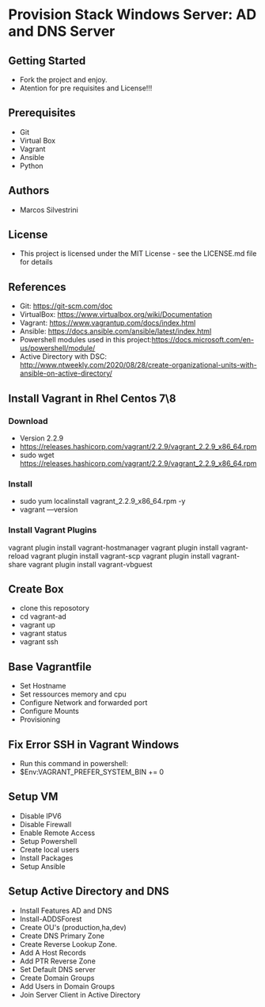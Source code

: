 # Provision Stack Windows Server: AD and DNS Server

## Getting Started

- Fork the project and enjoy.
- Atention for pre requisites and License!!!

## Prerequisites

- Git
- Virtual Box
- Vagrant
- Ansible
- Python

## Authors

- Marcos Silvestrini

## License

- This project is licensed under the MIT License - see the LICENSE.md file for details

## References

- Git: <https://git-scm.com/doc>
- VirtualBox: <https://www.virtualbox.org/wiki/Documentation>
- Vagrant: <https://www.vagrantup.com/docs/index.html>
- Ansible: <https://docs.ansible.com/ansible/latest/index.html>
- Powershell modules used in this project:<https://docs.microsoft.com/en-us/powershell/module/>
- Active Directory with DSC: <http://www.ntweekly.com/2020/08/28/create-organizational-units-with-ansible-on-active-directory/>

## Install Vagrant in Rhel Centos 7\8

### Download

- Version 2.2.9
- <https://releases.hashicorp.com/vagrant/2.2.9/vagrant_2.2.9_x86_64.rpm>
- sudo wget <https://releases.hashicorp.com/vagrant/2.2.9/vagrant_2.2.9_x86_64.rpm>

### Install

- sudo yum localinstall vagrant_2.2.9_x86_64.rpm -y
- vagrant ––version

### Install Vagrant Plugins

vagrant plugin install vagrant-hostmanager
vagrant plugin install vagrant-reload
vagrant plugin install vagrant-scp
vagrant plugin install vagrant-share
vagrant plugin install vagrant-vbguest

## Create Box

- clone this reposotory
- cd vagrant-ad
- vagrant up
- vagrant status
- vagrant ssh

## Base Vagrantfile

- Set Hostname
- Set ressources memory and cpu
- Configure Network and forwarded port
- Configure Mounts
- Provisioning

## Fix Error SSH in Vagrant Windows

- Run this command in powershell:
- $Env:VAGRANT_PREFER_SYSTEM_BIN += 0

## Setup VM

- Disable IPV6
- Disable Firewall
- Enable Remote Access
- Setup Powershell
- Create local users
- Install Packages
- Setup Ansible

## Setup Active Directory and DNS

- Install Features AD and DNS
- Install-ADDSForest
- Create OU's (production,ha,dev)
- Create DNS Primary Zone
- Create Reverse Lookup Zone.
- Add A Host Records
- Add PTR Reverse Zone
- Set Default DNS server
- Create Domain Groups
- Add Users in Domain Groups
- Join Server Client in Active Directory
